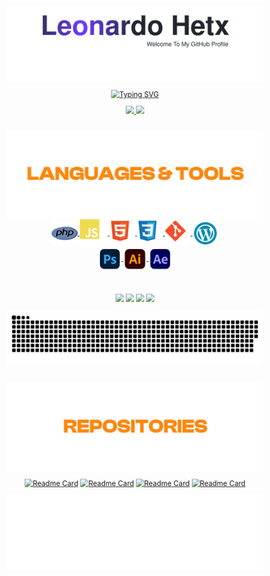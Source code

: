 <div align="center">
  
![header](https://github.com/LeonardoHetx/LeonardoHetx/blob/master/assets/header.svg)

<!-- [![Typing SVG](https://readme-typing-svg.herokuapp.com/?&font=Lobster&color=6B3EFF&size=35&center=true&vCenter=true&width=1000&lines=Hi+There!;I'm+a+Front-end++Web+Developer:%29)](https://git.io/typing-svg) -->
[![Typing SVG](https://readme-typing-svg.herokuapp.com?font=Lobster&size=35&duration=3000&pause=1000&color=DF7B12&center=true&vCenter=true&width=500&lines=Hi+there!;I'm+a+Front-end+Web+Developer+:%29)](https://git.io/typing-svg)
  
<div align="center">
  <a href="https://github.com/LeonardoHetx">
  <img height="180em" src="https://github-readme-stats.vercel.app/api?username=LeonardoHetx&show_icons=true&include_all_commits=true&count_private=true&title_color=C0ACFF&text_color=C0ACFF&bg_color=10,22272E,22272E,6b3eff&icon_color=6B3EFF&hide_border=true"/>
  <img height="180em" src="https://github-readme-stats.vercel.app/api/top-langs/?username=LeonardoHetx&show_icons=true&include_all_commits=true&count_private=true&title_color=C0ACFF&text_color=C0ACFF&bg_color=10,6b3eff,22272E,22272E&icon_color=6B3EFFF&hide_border=true"/>
</div>

##

<div align="center" style="display: inline_block">
<img align="center" alt="Languages & Tools" width="609px" src="assets/laguangesandtools.svg">
<br>
  <img align="center" alt="LeonardoHetx-HTML" width="10%" src="assets/php-icon.svg">
  <img align="center" alt="LeonardoHetx-JS" width="11%" src="assets/js-icon.svg">
  <img align="center" alt="LeonardoHetx-HTML" width="10%" src="assets/html-icon.svg">
  <img align="center" alt="LeonardoHetx-CSS" width="10%" src="assets/css-icon.svg">
  <img align="center" alt="LeonardoHetx-GIT" width="10%" src="assets/git-icon.svg">
  <img align="center" alt="LeonardoHetx-GIT" width="10%" src="assets/wordpress-icon.svg">
<br>
  <img align="center" alt="LeonardoHetx-CSS" width="9%" src="assets/photoshop-icon.svg">
  <img align="center" alt="LeonardoHetx-GIT" width="9%" src="assets/illustrator-icon.svg">
  <img align="center" alt="LeonardoHetx-GIT" width="9%" src="assets/after-effects-icon.svg">
</div>
<br>
  
  
  ##
 
<div> 
  <a href="https://www.youtube.com/channel/UC-NwdIF_gYn2SundEzxL77Q" target="_blank"><img src="https://img.shields.io/badge/YouTube-FF0000?style=for-the-badge&logo=youtube&logoColor=white" target="_blank"></a>
  <a href="https://www.instagram.com/leu.hetx/" target="_blank"><img src="https://img.shields.io/badge/-Instagram-%23E4405F?style=for-the-badge&logo=instagram&logoColor=white" target="_blank"></a>
  <a href = "mailto:leonardohetx@gmail.com" target="_blank" ><img src="https://img.shields.io/badge/-Gmail-%23333?style=for-the-badge&logo=gmail&logoColor=white" target="_blank"></a>
  <a href="https://www.linkedin.com/in/leonardo-henrique-texeira-7482b7212/" target="_blank"><img src="https://img.shields.io/badge/-LinkedIn-%230077B5?style=for-the-badge&logo=linkedin&logoColor=white" target="_blank"></a> 
  
  ![Snake animation](https://github.com/LeonardoHetx/LeonardoHetx/blob/output/transparent.svg)
  

  ##
  
<div align="center">
  <img align="center" alt="Repositories" width="609px" src="assets/repositories.svg">
</div>
  
  [![Readme Card](https://github-readme-stats.vercel.app/api/pin/?username=LeonardoHetx&repo=TechNew-Informatica-WS&title_color=C0ACFF&text_color=C0ACFF&bg_color=10,6b3eff,22272E,22272E&icon_color=6B3EFFF&hide_border=true)](https://github.com/LeonardoHetx/technew-ws)
  [![Readme Card](https://github-readme-stats.vercel.app/api/pin/?username=LeonardoHetx&repo=TIC-TAC-TOE&title_color=C0ACFF&text_color=C0ACFF&bg_color=10,6b3eff,22272E,22272E&icon_color=6B3EFFF&hide_border=true)](https://github.com/LeonardoHetx/TIC-TAC-TOE)
  [![Readme Card](https://github-readme-stats.vercel.app/api/pin/?username=LeonardoHetx&repo=thiagobiff-ws&title_color=C0ACFF&text_color=C0ACFF&bg_color=10,22272E,22272E,6b3eff&icon_color=6B3EFF&hide_border=true)](https://github.com/LeonardoHetx/thiagobiff-ws)
  [![Readme Card](https://github-readme-stats.vercel.app/api/pin/?username=LeonardoHetx&repo=30-DAYS-CSS&title_color=C0ACFF&text_color=C0ACFF&bg_color=10,22272E,22272E,6b3eff&icon_color=6B3EFF&hide_border=true)](https://github.com/LeonardoHetx/30-DAYS-CSS)
 
</div>

![footer](https://github.com/LeonardoHetx/LeonardoHetx/blob/master/assets/footer.svg)

</div>
